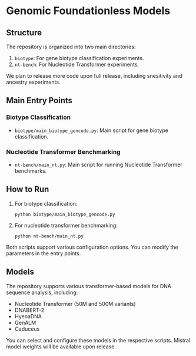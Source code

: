 # Genomic Foundationless Models

## Structure

The repository is organized into two main directories:

1. `biotype`: For gene biotype classification experiments.
2. `nt-bench`: For Nucleotide Transformer experiments.

We plan to release more code upon full release, including snesitivity and ancestry experiments.

## Main Entry Points

### Biotype Classification

- `biotype/main_biotype_gencode.py`: Main script for gene biotype classification.

### Nucleotide Transformer Benchmarking

- `nt-bench/main_nt.py`: Main script for running Nucleotide Transformer benchmarks.

## How to Run

1. For biotype classification:
   ```
   python biotype/main_biotype_gencode.py
   ```

2. For nucleotide transformer benchmarking:
   ```
   python nt-bench/main_nt.py
   ```

Both scripts support various configuration options. You can modify the parameters in the entry points.


## Models

The repository supports various transformer-based models for DNA sequence analysis, including:

- Nucleotide Transformer (50M and 500M variants)
- DNABERT-2
- HyenaDNA
- GenALM
- Caduceus

You can select and configure these models in the respective scripts. Mistral model weights will be available upon release.
